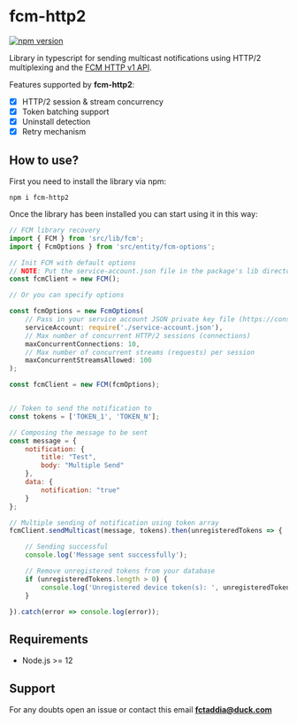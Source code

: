 # fcm-http2

[![npm version](https://badge.fury.io/js/fcm-http2.svg)](https://badge.fury.io/js/fcm-http2)

Library in typescript for sending multicast notifications using HTTP/2 multiplexing and the [FCM HTTP v1 API](https://firebase.google.com/docs/reference/fcm/rest/v1/projects.messages/send).

Features supported by **fcm-http2**:

- [X] HTTP/2 session & stream concurrency
- [X] Token batching support
- [X] Uninstall detection
- [X] Retry mechanism

## How to use?

First you need to install the library via npm:

```shell
npm i fcm-http2
```

Once the library has been installed you can start using it in this way:

```js
// FCM library recovery
import { FCM } from 'src/lib/fcm';
import { FcmOptions } from 'src/entity/fcm-options';

// Init FCM with default options
// NOTE: Put the service-account.json file in the package's lib directory
const fcmClient = new FCM();

// Or you can specify options

const fcmOptions = new FcmOptions(
    // Pass in your service account JSON private key file (https://console.firebase.google.com/u/0/project/_/settings/serviceaccounts/adminsdk)
    serviceAccount: require('./service-account.json'),
    // Max number of concurrent HTTP/2 sessions (connections)
    maxConcurrentConnections: 10,
    // Max number of concurrent streams (requests) per session
    maxConcurrentStreamsAllowed: 100
);

const fcmClient = new FCM(fcmOptions);


// Token to send the notification to
const tokens = ['TOKEN_1', 'TOKEN_N'];

// Composing the message to be sent
const message = {
    notification: {
        title: "Test",
        body: "Multiple Send"
    },
    data: {
        notification: "true"
    }
};

// Multiple sending of notification using token array
fcmClient.sendMulticast(message, tokens).then(unregisteredTokens => {

    // Sending successful
    console.log('Message sent successfully');

    // Remove unregistered tokens from your database
    if (unregisteredTokens.length > 0) {
        console.log('Unregistered device token(s): ', unregisteredTokens.join(', '));
    }

}).catch(error => console.log(error));
```

## Requirements

* Node.js >= 12

## Support

For any doubts open an issue or contact this email **fctaddia@duck.com**
